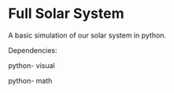 # Full Solar System
A basic simulation of our solar system in python.

Dependencies:

python- visual

python- math
